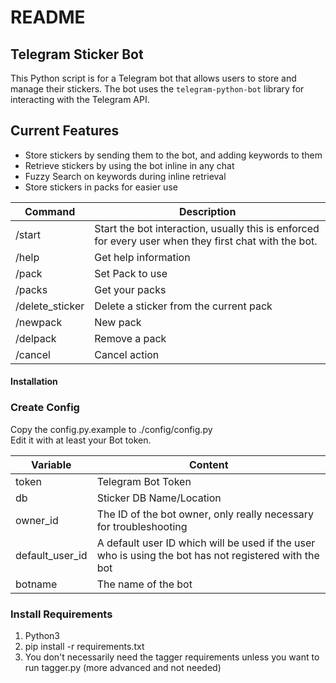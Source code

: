 # README

## Telegram Sticker Bot

This Python script is for a Telegram bot that allows users to store and manage their stickers. The bot uses the `telegram-python-bot` library for interacting with the Telegram API.

## Current Features

- Store stickers by sending them to the bot, and adding keywords to them
- Retrieve stickers by using the bot inline in any chat
- Fuzzy Search on keywords during inline retrieval
- Store stickers in packs for easier use


| Command         | Description                                                                                           |
| --------------- | ----------------------------------------------------------------------------------------------------- |
| /start          | Start the bot interaction, usually this is enforced for every user when they first chat with the bot. |
| /help           | Get help information                                                                                  |
| /pack           | Set Pack to use                                                                                       |
| /packs          | Get your packs                                                                                        |
| /delete_sticker | Delete a sticker from the current pack                                                                |
| /newpack        | New pack                                                                                              |
| /delpack        | Remove a pack                                                                                         |
| /cancel         | Cancel action                                                                                         |

#### Installation

### Create Config

Copy the config.py.example to ./config/config.py  
Edit it with at least your Bot token.


| Variable        | Content                                                                                               |
| --------------- | ----------------------------------------------------------------------------------------------------- |
| token           | Telegram Bot Token                                                                                    |
| db              | Sticker DB Name/Location                                                                              |
| owner_id        | The ID of the bot owner, only really necessary for troubleshooting                                    |
| default_user_id | A default user ID which will be used if the user who is using the bot has not registered with the bot |
| botname         | The name of the bot                                                                                   |

### Install Requirements

1. Python3
2. pip install -r requirements.txt
3. You don't necessarily need the tagger requirements unless you want to run tagger.py (more advanced and not needed)

